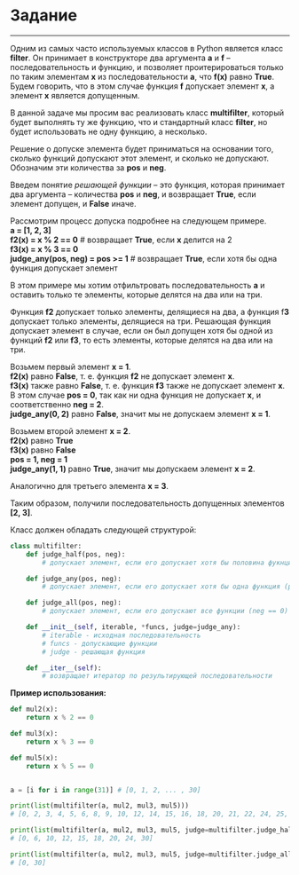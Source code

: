 # Задание

---

Одним из самых часто используемых классов в Python является класс **filter**. Он принимает в конструкторе два аргумента **a** и **f** – последовательность и функцию, и позволяет проитерироваться только по таким элементам **x** из последовательности **a**, что **f(x)** равно **True**. Будем говорить, что в этом случае функция **f** допускает элемент **x**, а элемент **x** является допущенным.

В данной задаче мы просим вас реализовать класс **multifilter**, который будет выполнять ту же функцию, что и стандартный класс **filter**, но будет использовать не одну функцию, а несколько.

Решение о допуске элемента будет приниматься на основании того, сколько функций допускают этот элемент, и сколько не допускают. Обозначим эти количества за **pos** и **neg**.

Введем понятие *решающей функции* – это функция, которая принимает два аргумента – количества **pos** и **neg**, и возвращает **True**, если элемент допущен, и **False** иначе.

Рассмотрим процесс допуска подробнее на следующем примере.</br>
**a = [1, 2, 3]**</br>
**f2(x) = x % 2 == 0** # возвращает **True**, если **x** делится на 2</br>
**f3(x) = x % 3 == 0**</br>
**judge_any(pos, neg) = pos >= 1** # возвращает **True**, если хотя бы одна функция допускает элемент</br>

В этом примере мы хотим отфильтровать последовательность **a** и оставить только те элементы, которые делятся на два или на три.

Функция **f2** допускает только элементы, делящиеся на два, а функция f**3** допускает только элементы, делящиеся на три. Решающая функция допускает элемент в случае, если он был допущен хотя бы одной из функций **f2** или **f3**, то есть элементы, которые делятся на два или на три.

Возьмем первый элемент **x = 1**.</br>
**f2(x)** равно **False**, т. е. функция **f2** не допускает элемент **x**.</br>
**f3(x)** также равно **False**, т. е. функция **f3** также не допускает элемент **x**.</br>
В этом случае **pos = 0**, так как ни одна функция не допускает **x**, и соответственно **neg = 2**.</br>
**judge_any(0, 2)** равно **False**, значит мы не допускаем элемент **x = 1**.</br>

Возьмем второй элемент **x = 2**.</br>
**f2(x)** равно **True**</br>
**f3(x)** равно **False**</br>
**pos = 1, neg = 1**</br>
**judge_any(1, 1)** равно **True**, значит мы допускаем элемент **x = 2**.</br>

Аналогично для третьего элемента **x = 3**.</br>

Таким образом, получили последовательность допущенных элементов **[2, 3]**.</br>

Класс должен обладать следующей структурой:</br>
```py
class multifilter:
    def judge_half(pos, neg):
        # допускает элемент, если его допускает хотя бы половина фукнций (pos >= neg)

    def judge_any(pos, neg):
        # допускает элемент, если его допускает хотя бы одна функция (pos >= 1)

    def judge_all(pos, neg):
        # допускает элемент, если его допускают все функции (neg == 0)

    def __init__(self, iterable, *funcs, judge=judge_any):
        # iterable - исходная последовательность
        # funcs - допускающие функции
        # judge - решающая функция

    def __iter__(self):
        # возвращает итератор по результирующей последовательности
```
**Пример использования:**
```py
def mul2(x):
    return x % 2 == 0

def mul3(x):
    return x % 3 == 0

def mul5(x):
    return x % 5 == 0


a = [i for i in range(31)] # [0, 1, 2, ... , 30]

print(list(multifilter(a, mul2, mul3, mul5))) 
# [0, 2, 3, 4, 5, 6, 8, 9, 10, 12, 14, 15, 16, 18, 20, 21, 22, 24, 25, 26, 27, 28, 30]

print(list(multifilter(a, mul2, mul3, mul5, judge=multifilter.judge_half))) 
# [0, 6, 10, 12, 15, 18, 20, 24, 30]

print(list(multifilter(a, mul2, mul3, mul5, judge=multifilter.judge_all))) 
# [0, 30]
```